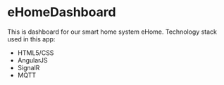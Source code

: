 # eHomeDashboard
This is dashboard for our smart home system eHome. Technology stack used in this app:
+ HTML5/CSS
+ AngularJS
+ SignalR
+ MQTT
